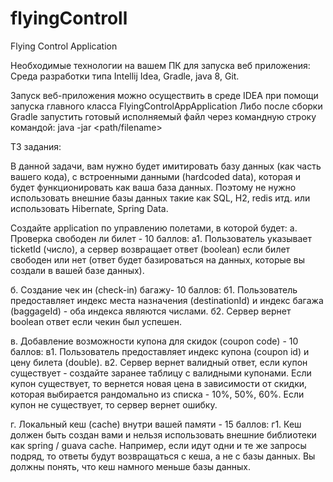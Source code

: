 # flyingControll
Flying Control Application

Необходимые технологии на вашем ПК для запуска веб приложения:
Среда разработки типа Intellij Idea, Gradle, java 8, Git.

Запуск веб-приложения можно осуществить в среде IDEA при помощи запуска главного класса FlyingControlAppApplication
Либо после сборки Gradle запустить готовый исполняемый файл через командную строку командой: java -jar <path/filename>

ТЗ задания:

В данной задачи, вам нужно будет имитировать базу данных (как часть вашего кода),
с встроенными данными (hardcoded data), которая и будет функционировать как ваша
база данных. Поэтому не нужно использовать внешние базы данных такие как SQL,
H2, redis итд. или использовать Hibernate, Spring Data.

Создайте application по управлению полетами, в которой будет:
а. Проверка свободен ли билет - 10 баллов:
а1. Пользователь указывает ticketId (число), а сервер возвращает ответ
(boolean) если билет свободен или нет (ответ будет базироваться на данных,
которые вы создали в вашей базе данных).

б. Создание чек ин (check-in) багажу- 10 баллов:
б1. Пользователь предоставляет индекс места назначения (destinationId) и
индекс багажа (baggageId) - оба индекса являются числами.
б2. Сервер вернет boolean ответ если чекин был успешен.

в. Добавление возможности купона для скидок (coupon code) - 10 баллов:
в1. Пользователь предоставляет индекс купона (coupon id) и цену билета
(double).
в2. Сервер вернет валидный ответ, если купон существует - создайте заранее
таблицу с валидными купонами. Если купон существует, то вернется новая цена
в зависимости от скидки, которая выбирается рандомально из списка - 10%,
50%, 60%. Если купон не существует, то сервер вернет ошибку.

г. Локальный кеш (cache) внутри вашей памяти - 15 баллов:
г1. Кеш должен быть создан вами и нельзя использовать внешние библиотеки
как spring / guava cache. Например, если идут одни и те же запросы подряд, то
ответы будут возвращаться с кеша, а не с базы данных. Вы должны понять, что
кеш намного меньше базы данных.
